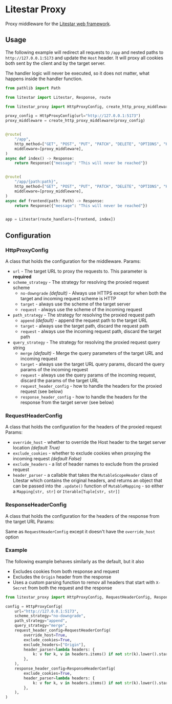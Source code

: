 # Litestar Proxy

Proxy middleware for the [Litestar web framework](https://github.com/litestar-org/litestar).

## Usage

The following example will redirect all requests to `/app` and nested paths to `http://127.0.0.1:5173`
and update the `Host` header. It will proxy all cookies both sent by the client and by the target server.

The handler logic will never be executed, so it does not matter, what happens inside the handler
function.

```python
from pathlib import Path

from litestar import Litestar, Response, route

from litestar_proxy import HttpProxyConfig, create_http_proxy_middleware

proxy_config = HttpProxyConfig(url="http://127.0.0.1:5173")
proxy_middleware = create_http_proxy_middleware(proxy_config)


@route(
    "/app",
    http_method=["GET", "POST", "PUT", "PATCH", "DELETE", "OPTIONS", "HEAD"],
    middleware=[proxy_middleware],
)
async def index() -> Response:
    return Response({"message": "This will never be reached"})


@route(
    "/app/{path:path}",
    http_method=["GET", "POST", "PUT", "PATCH", "DELETE", "OPTIONS", "HEAD"],
    middleware=[proxy_middleware],
)
async def frontend(path: Path) -> Response:
    return Response({"message": "This will never be reached"})


app = Litestar(route_handlers=[frontend, index])

```

## Configuration

### HttpProxyConfig

A class that holds the configuration for the middleware.
Params:

- `url` - The target URL to proxy the requests to. This parameter is **required**
- `scheme_strategy` - The strategy for resolving the proxied request scheme
  - `no-downgrade` _(default)_ - Always use HTTPS except for when both the target and incoming
  request scheme is HTTP
  - `target` - always use the scheme of the target server
  - `request` - always use the scheme of the incoming request
- `path_strategy` - The strategy for resolving the proxied request path
  - `append` _(default)_ - append the request path to the target URL
  - `target` - always use the target path, discard the request path
  - `request` - always use the incoming request path, discard the target path
- `query_strategy` - The strategy for resolving the proxied request query string
  - `merge` _(default)_ - Merge the query parameters of the target URL and incoming request
  - `target` - always use the target URL query params, discard the query params of the incoming
  request
  - `request` - always use the query params of the incoming request, discard the params of the
  target URL
  - `request_header_config` - how to handle the headers for the proxied request (see below)
  - `response_header_config` - how to handle the headers for the response from the target server
  (see below)

### RequestHeaderConfig

A class that holds the configuration for the headers of the proxied request
Params:

- `override_host` - whether to override the Host header to the target server location _(default True)_
- `exclude_cookies` - whether to exclude cookies when proxying the incoming request _(default False)_
- `exclude_headers` - a list of header names to exclude from the proxied request
- `header_parser` - a callable that takes the `MutableScopeHeader` class of Litestar which contains
the original headers, and returns an object that can be passed into the `.update()` function of
`MutableMapping` - so either a `Mapping[str, str]` or `Iterable[Tuple[str, str]]`

### ResponseHeaderConfig

A class that holds the configuration for the headers of the response from the target URL
Params:

Same as `RequestHeaderConfig` except it doesn't have the `override_host` option

### Example

The following example behaves similarly as the default, but it also

- Excludes cookies from both response and request
- Excludes the `Origin` header from the response
- Uses a custom parsing function to remov all headers that start with `X-Secret` from both the
request and the response

```python
from litestar_proxy import HttpProxyConfig, RequestHeaderConfig, ResponseHeaderConfig

config = HttpProxyConfig(
    url="http://127.0.0.1:5173",
    scheme_strategy="no-downgrade",
    path_strategy="append",
    query_strategy="merge",
    request_header_config=RequestHeaderConfig(
        override_host=True,
        exclude_cookies=True,
        exclude_headers=["Origin"],
        header_parser=lambda headers: {
            k: v for k, v in headers.items() if not str(k).lower().startswith("X-Secret")
        },
    ),
    response_header_config=ResponseHeaderConfig(
        exclude_cookies=True,
        header_parser=lambda headers: {
            k: v for k, v in headers.items() if not str(k).lower().startswith("X-Secret")
        },
    ),
)
```

